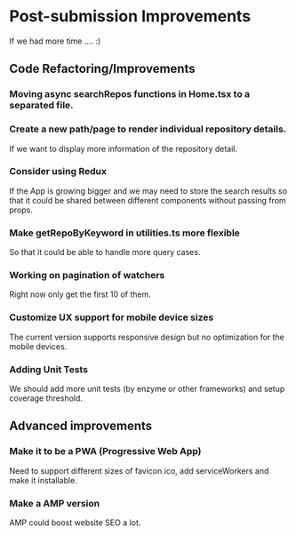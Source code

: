 # Post-submission Improvements
If we had more time .... :)

## Code Refactoring/Improvements

### Moving async searchRepos functions in Home.tsx to a separated file.

### Create a new path/page to render individual repository details.
If we want to display more information of the repository detail.

### Consider using Redux
If the App is growing bigger and we may need to store the search results so that it could be shared between different
components without passing from props.

### Make getRepoByKeyword in utilities.ts more flexible
So that it could be able to handle more query cases.

### Working on pagination of watchers
Right now only get the first 10 of them.

### Customize UX support for mobile device sizes
The current version supports responsive design but no optimization for the mobile devices.

### Adding Unit Tests
We should add more unit tests (by enzyme or other frameworks) and setup coverage threshold.


## Advanced improvements

### Make it to be a PWA (Progressive Web App)
Need to support different sizes of favicon.ico, add serviceWorkers and make it installable.

### Make a AMP version
AMP could boost website SEO a lot.
